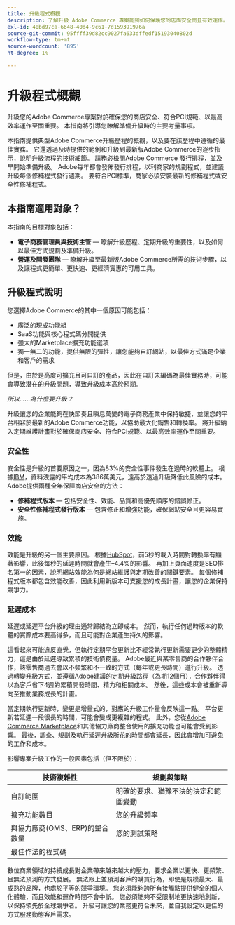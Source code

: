 ```yaml
---
title: 升級程式概觀
description: 了解升級 Adobe Commerce 專案能夠如何保護您的店面安全而且有效運作。
exl-id: 40bd97ca-6648-40d4-9c61-7d159391976a
source-git-commit: 95ffff39d82cc9027fa633dffedf15193040802d
workflow-type: tm+mt
source-wordcount: '895'
ht-degree: 1%

---
```


# 升級程式概觀

升級您的Adobe Commerce專案對於確保您的商店安全、符合PCI規範、以最高效率運作至關重要。 本指南將引導您瞭解準備升級時的主要考量事項。

本指南提供典型Adobe Commerce升級歷程的概觀，以及要在該歷程中遵循的最佳實務。 它還透過及時提供的範例和升級到最新版Adobe Commerce的逐步指示，說明升級流程的技術細節。 請務必檢閱Adobe Commerce [發行排程](../release/schedule.md)，並及早開始準備升級。 Adobe每年都會發佈發行排程，以利商家的規劃程式，並建議升級每個修補程式發行週期。 要符合PCI標準，商家必須安裝最新的修補程式或安全性修補程式。

## 本指南適用對象？

本指南的目標對象包括：

- **電子商務管理員與技術主管** — 瞭解升級歷程、定期升級的重要性，以及如何以最佳方式規劃及準備升級。
- **營運及開發團隊** — 瞭解升級至最新版Adobe Commerce所需的技術步驟，以及讓程式更簡單、更快速、更經濟實惠的可用工具。

## 升級程式說明

您選擇Adobe Commerce的其中一個原因可能包括：

- 廣泛的現成功能組
- SaaS功能與核心程式碼分開提供
- 強大的Marketplace擴充功能選項
- 獨一無二的功能，提供無限的彈性，讓您能夠自訂網站，以最佳方式滿足企業和客戶的需求

但是，由於是高度可擴充且可自訂的產品，因此在自訂未編碼為最佳實務時，可能會導致潛在的升級問題，導致升級成本高於預期。

_所以……為什麼要升級？_

升級讓您的企業能夠在快節奏且瞬息萬變的電子商務產業中保持敏捷，並讓您的平台相容於最新的Adobe Commerce功能，以協助最大化銷售和轉換率。 將升級納入定期維護計畫對於確保商店安全、符合PCI規範、以最高效率運作至關重要。

### 安全性

安全性是升級的首要原因之一，因為83%的安全性事件發生在過時的軟體上。 根據[IBM](https://www.ibm.com/reports/data-breach)，資料洩露的平均成本為386萬美元，遠高於透過升級降低此風險的成本。 Adobe提供兩種全年保障商店安全的方法：

- **修補程式版本** — 包括安全性、效能、品質和高優先順序的錯誤修正。
- **安全性修補程式發行版本** — 包含修正和增強功能，確保網站安全且更容易實施。

### 效能

效能是升級的另一個主要原因。 根據[HubSpot](https://blog.hubspot.com/marketing/page-load-time-conversion-rates)，前5秒的載入時間對轉換率有顯著影響，此後每秒的延遲時間就會產生–4.4%的影響。 再加上頁面速度是SEO排名第一的因素，說明網站效能為何是網站維護與定期改善的關鍵要素。 每個修補程式版本都包含效能改善，因此利用新版本可支援您的成長計畫，讓您的企業保持競爭力。

### 延遲成本

延遲或延遲平台升級的理由通常歸結為立即成本。 然而，執行任何過時版本的軟體的實際成本要高得多，而且可能對企業產生持久的影響。

這看起來可能違反直覺，但執行定期平台更新比不經常執行更新需要更少的整體精力，這是由於延遲導致累積的技術債務量。 Adobe最近與某零售商的合作夥伴合作，該零售商過去會以不頻繁和不一致的方式（每年或更長時間）進行升級。 透過轉變升級方式，並遵循Adobe建議的定期升級路徑（為期12個月），合作夥伴得以為客戶省下4週的累積開發時間、精力和相關成本。 然後，這些成本會被重新導向至推動業務成長的計畫。

當定期執行更新時，變更是增量式的，對應的升級工作量會反映這一點。 平台更新若延遲一段很長的時間，可能會變成更複雜的程式。 此外，您從[Adobe Commerce Marketplace](https://marketplace.magento.com/)和其他協力廠商整合使用的擴充功能也可能會受到影響。 最後，調查、規劃及執行延遲升級所花的時間都會延長，因此會增加可避免的工作和成本。

影響專案升級工作的一般因素包括（但不限於）：

| 技術複雜性 | 規劃與策略 |
|-----------------------------------------------------------|--------------------------------------------------------------|
| 自訂範圍 | 明確的要求、猶豫不決的決定和範圍變動 |
| 擴充功能數目 | 您的升級頻率 |
| 與協力廠商(OMS、ERP)的整合數量 | 您的測試策略 |
| 最佳作法的程式碼 |                                                              |

數位商業領域的持續成長對企業帶來越來越大的壓力，要求企業以更快、更頻繁、且無法預測的方式發展。 無法跟上並預測客戶的購買行為，即使是規模最大、最成熟的品牌，也處於平等的競爭環境。 您必須能夠跨所有接觸點提供健全的個人化體驗，而且效能和運作時間不會中斷。 您必須能夠不受限制地更快速地創新，以保持領先於全球競爭者。 升級可讓您的業務更符合未來，並自我設定以更佳的方式服務動態客戶需求。
